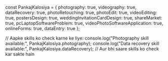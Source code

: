 const PankajKalosiya = {
  photography: true,
  videography: true,
  dataRecovery: true,
  photoRetouching: true,
  photoEdit: true,
  videoEditing: true,
  postersDesign: true,
  weddingInvitationCardDesign: true,
  shareMarket: true,
  pcLaptopSoftwareProblem: true,
  videoPhotoSoftwareApplication: true,
  onlineForms: true,
  dataEntry: true
};

// Aapke skills ko check karne ke liye:
console.log("Photography skill available:", PankajKalosiya.photography);
console.log("Data recovery skill available:", PankajKalosiya.dataRecovery);
// Aur bhi saare skills ko check kar sakte hain
